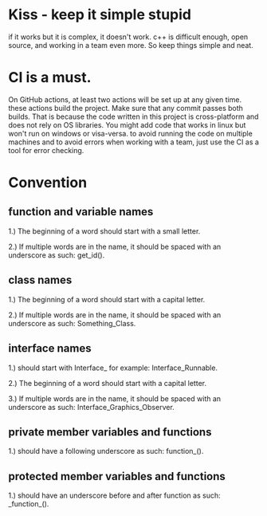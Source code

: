 <h1>Kiss - keep it simple stupid</h1>  
if it works but it is complex, it doesn't work. c++ is difficult enough, open source, and working in a team even more. So keep things simple and neat.  
  
<h1>CI is a must.</h1>
On GitHub actions, at least two actions will be set up at any given time. these actions build the project. Make sure that any commit passes both builds.  
That is because the code written in this project is cross-platform and does not rely on OS libraries. You might add code that works in linux but won't run on windows  
or visa-versa. to avoid running the code on multiple machines and to avoid errors when working with a team, just use the CI as a tool for error checking.


<h1>Convention</h1>
<h2>function and variable names </h2> 
1.) The beginning of a word should start with a small letter.   

2.) If multiple words are in the name, it should be spaced with an underscore as such: get_id(). 
  
<h2>class names</h2>  
1.) The beginning of a word should start with a capital letter.

2.) If multiple words are in the name, it should be spaced with an underscore as such: Something_Class.

<h2>interface names</h2>  
1.) should start with Interface_ for example: Interface_Runnable.

2.) The beginning of a word should start with a capital letter.

3.) If multiple words are in the name, it should be spaced with an underscore as such: Interface_Graphics_Observer.
  
  
<h2>private member variables and functions</h2>    
1.) should have a following underscore as such: function_(). 
  
<h2>protected member variables and functions</h2>    
1.) should have an underscore before and after function as such: _function_().
